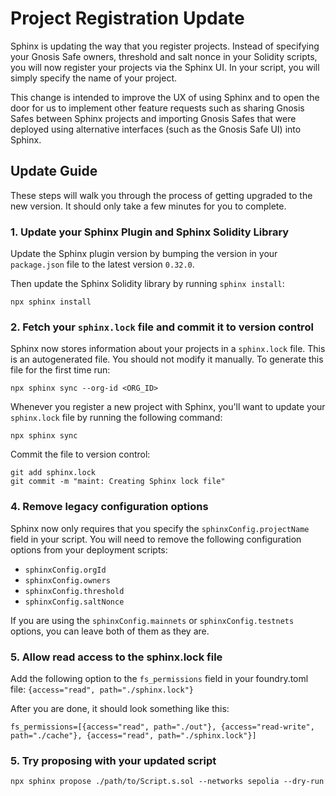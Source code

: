 # Project Registration Update
Sphinx is updating the way that you register projects. Instead of specifying your Gnosis Safe owners, threshold and salt nonce in your Solidity scripts, you will now register your projects via the Sphinx UI. In your script, you will simply specify the name of your project.

This change is intended to improve the UX of using Sphinx and to open the door for us to implement other feature requests such as sharing Gnosis Safes between Sphinx projects and importing Gnosis Safes that were deployed using alternative interfaces (such as the Gnosis Safe UI) into Sphinx.

## Update Guide
These steps will walk you through the process of getting upgraded to the new version. It should only take a few minutes for you to complete.

### 1. Update your Sphinx Plugin and Sphinx Solidity Library

Update the Sphinx plugin version by bumping the version in your `package.json` file to the latest version `0.32.0`.

Then update the Sphinx Solidity library by running `sphinx install`:
```
npx sphinx install
```

### 2. Fetch your `sphinx.lock` file and commit it to version control
Sphinx now stores information about your projects in a `sphinx.lock` file. This is an autogenerated file. You should not modify it manually. To generate this file for the first time run:
```
npx sphinx sync --org-id <ORG_ID>
```

Whenever you register a new project with Sphinx, you'll want to update your `sphinx.lock` file by running the following command:
```
npx sphinx sync
```

Commit the file to version control:
```
git add sphinx.lock
git commit -m "maint: Creating Sphinx lock file"
```

### 4. Remove legacy configuration options
Sphinx now only requires that you specify the `sphinxConfig.projectName` field in your script. You will need to remove the following configuration options from your deployment scripts:
- `sphinxConfig.orgId`
- `sphinxConfig.owners`
- `sphinxConfig.threshold`
- `sphinxConfig.saltNonce`

If you are using the `sphinxConfig.mainnets` or `sphinxConfig.testnets` options, you can leave both of them as they are.

### 5. Allow read access to the sphinx.lock file
Add the following option to the `fs_permissions` field in your foundry.toml file:
`{access="read", path="./sphinx.lock"}`

After you are done, it should look something like this:
```
fs_permissions=[{access="read", path="./out"}, {access="read-write", path="./cache"}, {access="read", path="./sphinx.lock"}]
```

### 5. Try proposing with your updated script
```
npx sphinx propose ./path/to/Script.s.sol --networks sepolia --dry-run
```

